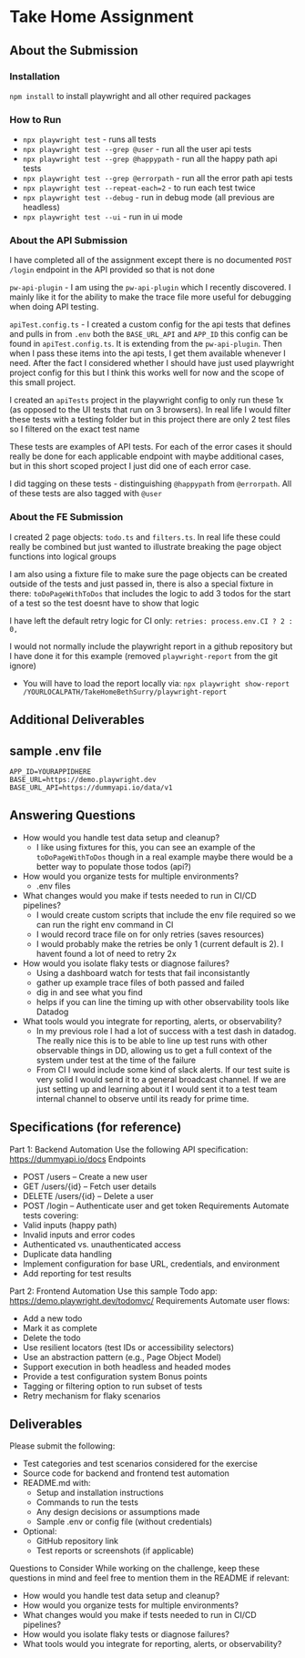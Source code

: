 # Take Home Assignment

## About the Submission

### Installation

`npm install` to install playwright and all other required packages

### How to Run

- `npx playwright test` - runs all tests
- `npx playwright test --grep @user` - run all the user api tests
- `npx playwright test --grep @happypath` - run all the happy path api tests
- `npx playwright test --grep @errorpath` - run all the error path api tests
- `npx playwright test --repeat-each=2` - to run each test twice
- `npx playwright test --debug` - run in debug mode (all previous are headless)
- `npx playwright test --ui` - run in ui mode

### About the API Submission

I have completed all of the assignment except there is no documented `POST /login` endpoint in the API provided so that is not done

`pw-api-plugin` - I am using the `pw-api-plugin` which I recently discovered. I mainly like it for the ability to make the trace file more useful for debugging when doing API testing.

`apiTest.config.ts` - I created a custom config for the api tests that defines and pulls in from `.env` both the `BASE_URL_API` and `APP_ID` this config can be found in `apiTest.config.ts`. It is extending from the `pw-api-plugin`. Then when I pass these items into the api tests, I get them available whenever I need. After the fact I considered whether I should have just used playwright project config for this but I think this works well for now and the scope of this small project.

I created an `apiTests` project in the playwright config to only run these 1x (as opposed to the UI tests that run on 3 browsers). In real life I would filter these tests with a testing folder but in this project there are only 2 test files so I filtered on the exact test name

These tests are examples of API tests. For each of the error cases it should really be done for each applicable endpoint with maybe additional cases, but in this short scoped project I just did one of each error case.

I did tagging on these tests - distinguishing `@happypath` from `@errorpath`. All of these tests are also tagged with `@user`

### About the FE Submission

I created 2 page objects: `todo.ts` and `filters.ts`. In real life these could really be combined but just wanted to illustrate breaking the page object functions into logical groups

I am also using a fixture file to make sure the page objects can be created outside of the tests and just passed in, there is also a special fixture in there: `toDoPageWithToDos` that includes the logic to add 3 todos for the start of a test so the test doesnt have to show that logic

I have left the default retry logic for CI only: `retries: process.env.CI ? 2 : 0,`

I would not normally include the playwright report in a github repository but I have done it for this example (removed `playwright-report` from the git ignore)
- You will have to load the report locally via: `npx playwright show-report /YOURLOCALPATH/TakeHomeBethSurry/playwright-report`

## Additional Deliverables

## sample .env file

```
APP_ID=YOURAPPIDHERE
BASE_URL=https://demo.playwright.dev
BASE_URL_API=https://dummyapi.io/data/v1
```

## Answering Questions
- How would you handle test data setup and cleanup? 
  - I like using fixtures for this, you can see an example of the `toDoPageWithToDos` though in a real example maybe there would be a better way to populate those todos (api?)
- How would you organize tests for multiple environments?
  - .env files
- What changes would you make if tests needed to run in CI/CD pipelines?
  - I would create custom scripts that include the env file required so we can run the right env command in CI
  - I would record trace file on for only retries (saves resources)
  - I would probably make the retries be only 1 (current default is 2). I havent found a lot of need to retry 2x
- How would you isolate flaky tests or diagnose failures? 
  - Using a dashboard watch for tests that fail inconsistantly
  - gather up example trace files of both passed and failed
  - dig in and see what you find
  - helps if you can line the timing up with other observability tools like Datadog
- What tools would you integrate for reporting, alerts, or observability?
  - In my previous role I had a lot of success with a test dash in datadog. The really nice this is to be able to line up test runs with other observable things in DD, allowing us to get a full context of the system under test at the time of the failure
  - From CI I would include some kind of slack alerts. If our test suite is very solid I would send it to a general broadcast channel. If we are just setting up and learning about it I would sent it to a test team internal channel to observe until its ready for prime time.

## Specifications (for reference)
Part 1: Backend Automation 
Use the following API specification: https://dummyapi.io/docs 
Endpoints 
- POST /users – Create a new user 
- GET /users/{id} – Fetch user details 
- DELETE /users/{id} – Delete a user 
- POST /login – Authenticate user and get token
Requirements 
Automate tests covering: 
- Valid inputs (happy path) 
- Invalid inputs and error codes 
- Authenticated vs. unauthenticated access 
- Duplicate data handling 
- Implement configuration for base URL, credentials, and environment 
- Add reporting for test results 

Part 2: Frontend Automation 
Use this sample Todo app: https://demo.playwright.dev/todomvc/ Requirements 
Automate user flows: 
- Add a new todo 
- Mark it as complete 
- Delete the todo 
 - Use resilient locators (test IDs or accessibility selectors) 
 - Use an abstraction pattern (e.g., Page Object Model) 
 - Support execution in both headless and headed modes 
 - Provide a test configuration system 
Bonus points 
- Tagging or filtering option to run subset of tests 
- Retry mechanism for flaky scenarios 

## Deliverables 
Please submit the following: 
- Test categories and test scenarios considered for the exercise 
- Source code for backend and frontend test automation
- README.md with: 
  - Setup and installation instructions 
  - Commands to run the tests 
  - Any design decisions or assumptions made 
  - Sample .env or config file (without credentials)
- Optional: 
  - GitHub repository link 
  - Test reports or screenshots (if applicable) 

Questions to Consider 
While working on the challenge, keep these questions in mind and feel free to mention them in the README if relevant: 
- How would you handle test data setup and cleanup? 
- How would you organize tests for multiple environments? 
- What changes would you make if tests needed to run in CI/CD pipelines?
- How would you isolate flaky tests or diagnose failures? 
- What tools would you integrate for reporting, alerts, or observability?
